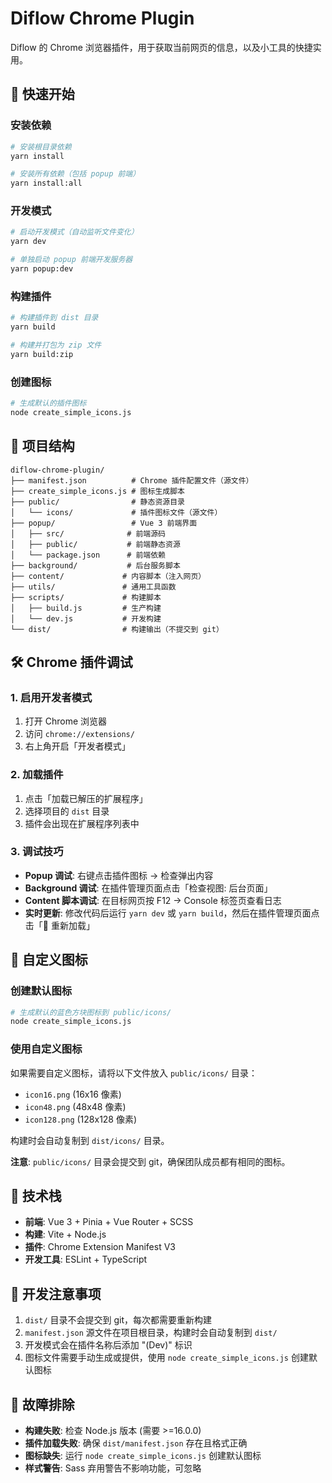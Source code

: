 # Diflow Chrome Plugin

Diflow 的 Chrome 浏览器插件，用于获取当前网页的信息，以及小工具的快捷实用。

## 🚀 快速开始

### 安装依赖
```bash
# 安装根目录依赖
yarn install

# 安装所有依赖（包括 popup 前端）
yarn install:all
```

### 开发模式
```bash
# 启动开发模式（自动监听文件变化）
yarn dev

# 单独启动 popup 前端开发服务器
yarn popup:dev
```

### 构建插件
```bash
# 构建插件到 dist 目录
yarn build

# 构建并打包为 zip 文件
yarn build:zip
```

### 创建图标
```bash
# 生成默认的插件图标
node create_simple_icons.js
```

## 📁 项目结构

```
diflow-chrome-plugin/
├── manifest.json          # Chrome 插件配置文件（源文件）
├── create_simple_icons.js # 图标生成脚本
├── public/                # 静态资源目录
│   └── icons/             # 插件图标文件（源文件）
├── popup/                 # Vue 3 前端界面
│   ├── src/              # 前端源码
│   ├── public/           # 前端静态资源
│   └── package.json      # 前端依赖
├── background/           # 后台服务脚本
├── content/             # 内容脚本（注入网页）
├── utils/               # 通用工具函数
├── scripts/             # 构建脚本
│   ├── build.js         # 生产构建
│   └── dev.js           # 开发构建
└── dist/                # 构建输出（不提交到 git）
```

## 🛠️ Chrome 插件调试

### 1. 启用开发者模式
1. 打开 Chrome 浏览器
2. 访问 `chrome://extensions/`
3. 右上角开启「开发者模式」

### 2. 加载插件
1. 点击「加载已解压的扩展程序」
2. 选择项目的 `dist` 目录
3. 插件会出现在扩展程序列表中

### 3. 调试技巧
- **Popup 调试**: 右键点击插件图标 → 检查弹出内容
- **Background 调试**: 在插件管理页面点击「检查视图: 后台页面」
- **Content 脚本调试**: 在目标网页按 F12 → Console 标签页查看日志
- **实时更新**: 修改代码后运行 `yarn dev` 或 `yarn build`，然后在插件管理页面点击「🔄 重新加载」

## 🎨 自定义图标

### 创建默认图标
```bash
# 生成默认的蓝色方块图标到 public/icons/
node create_simple_icons.js
```

### 使用自定义图标
如果需要自定义图标，请将以下文件放入 `public/icons/` 目录：
- `icon16.png` (16x16 像素)
- `icon48.png` (48x48 像素) 
- `icon128.png` (128x128 像素)

构建时会自动复制到 `dist/icons/` 目录。

**注意**: `public/icons/` 目录会提交到 git，确保团队成员都有相同的图标。

## 🔧 技术栈

- **前端**: Vue 3 + Pinia + Vue Router + SCSS
- **构建**: Vite + Node.js
- **插件**: Chrome Extension Manifest V3
- **开发工具**: ESLint + TypeScript

## 📝 开发注意事项

1. `dist/` 目录不会提交到 git，每次都需要重新构建
2. `manifest.json` 源文件在项目根目录，构建时会自动复制到 `dist/`
3. 开发模式会在插件名称后添加 "(Dev)" 标识
4. 图标文件需要手动生成或提供，使用 `node create_simple_icons.js` 创建默认图标

## 🐛 故障排除

- **构建失败**: 检查 Node.js 版本 (需要 >=16.0.0)
- **插件加载失败**: 确保 `dist/manifest.json` 存在且格式正确
- **图标缺失**: 运行 `node create_simple_icons.js` 创建默认图标
- **样式警告**: Sass 弃用警告不影响功能，可忽略
